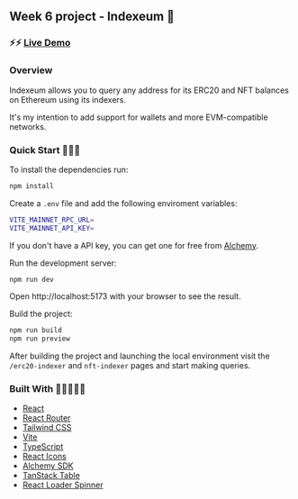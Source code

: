 ## Week 6 project - Indexeum 👾

### ⚡️⚡️ [Live Demo]()

### Overview

Indexeum allows you to query any address for its ERC20 and NFT balances on Ethereum using its indexers.

It's my intention to add support for wallets and more EVM-compatible networks.

### Quick Start 🏃‍♀️🏃

To install the dependencies run:

```bash
npm install
```

Create a `.env` file and add the following enviroment variables:

```bash
VITE_MAINNET_RPC_URL=
VITE_MAINNET_API_KEY=
```

If you don't have a API key, you can get one for free from [Alchemy](https://www.alchemy.com/).

Run the development server:

```bash
npm run dev
```

Open http://localhost:5173 with your browser to see the result.

Build the project:
```bash
npm run build
npm run preview
```

After building the project and launching the local environment visit the `/erc20-indexer` and `nft-indexer` pages and start making queries.

### Built With 👷🏻‍♀️👷🏻

- [React](https://react.dev/)
- [React Router](https://reactrouter.com/en/main)
- [Tailwind CSS](https://tailwindcss.com/)
- [Vite](https://vitejs.dev/)
- [TypeScript](https://www.typescriptlang.org/)
- [React Icons](https://react-icons.github.io/react-icons/)
- [Alchemy SDK](https://www.alchemy.com/sdk)
- [TanStack Table](https://tanstack.com/table/v8)
- [React Loader Spinner](https://mhnpd.github.io/react-loader-spinner/)